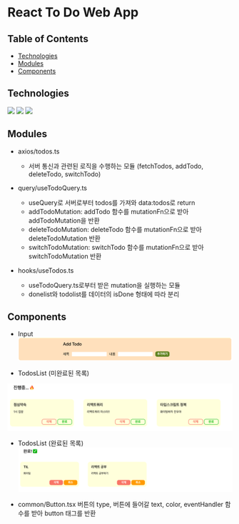 # React To Do Web App

<!-- > Outline a brief description of your project. -->
<!-- > Live demo [_here_](https://www.example.com). -->

## Table of Contents

- [Technologies](#technologies)
- [Modules](#Modules)
- [Components](#Components)

## Technologies

<img src = "https://img.shields.io/badge/TypeScript-007ACC?style=for-the-badge&logo=typescript&logoColor=white" />&nbsp;<img src = "https://img.shields.io/badge/React-20232A?style=for-the-badge&logo=react&logoColor=61DAFB"/>&nbsp;<img src = "https://img.shields.io/badge/styled--components-DB7093?style=for-the-badge&logo=styled-components&logoColor=white"/>

## Modules

- axios/todos.ts

  - 서버 통신과 관련된 로직을 수행하는 모듈 (fetchTodos, addTodo, deleteTodo, switchTodo)

- query/useTodoQuery.ts

  - useQuery로 서버로부터 todos를 가져와 data:todos로 return
  - addTodoMutation: addTodo 함수를 mutationFn으로 받아 addTodoMutation을 반환
  - deleteTodoMutation: deleteTodo 함수를 mutationFn으로 받아 deleteTodoMutation 반환
  - switchTodoMutation: switchTodo 함수를 mutationFn으로 받아 switchTodoMutation 반환

- hooks/useTodos.ts
  - useTodoQuery.ts로부터 받은 mutation을 실행하는 모듈
  - donelist와 todolist를 데이터의 isDone 형태에 따라 분리

## Components

- Input
  <img src = "./src/assets/addform.png"/>

- TodosList (미완료된 목록)

<img src = "./src/assets/todoList.png"/>

- TodosList (완료된 목록)
  <img src = "./src/assets/doneList.png"/>

- common/Button.tsx
  버튼의 type, 버튼에 들어갈 text, color, eventHandler 함수를 받아 button 태그를 반환
